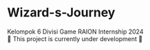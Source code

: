 # Wizard-s-Journey
 Kelompok 6 Divisi Game RAION Internship 2024        
 🚧 This project is currently under development 🚧
